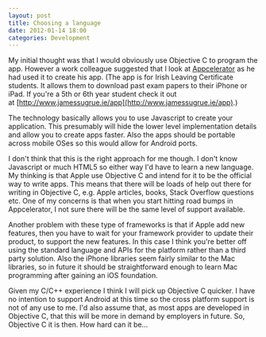 ```yaml
--- 
layout: post
title: Choosing a language
date: 2012-01-14 18:00
categories: Development
---
```

My initial thought was that I would obviously use Objective C to program the app. However a work colleague suggested that I look at [Appcelerator](http://www.appcelerator.com/) as he had used it to create his app. (The app is for Irish Leaving Certificate students. It allows them to download past exam papers to their iPhone or iPad. If you're a 5th or 6th year student check it out at [http://www.jamessugrue.ie/app](http://www.jamessugrue.ie/app).)

The technology basically allows you to use Javascript to create your application. This presumably will hide the lower level implementation details and allow you to create apps faster. Also the apps should be portable across mobile OSes so this would allow for Android ports.

I don't think that this is the right approach for me though. I don't know Javascript or much HTML5 so either way I'd have to learn a new language. My thinking is that Apple use Objective C and intend for it to be the official way to write apps. This means that there will be loads of help out there for writing in Objective C, e.g. Apple articles, books, Stack Overflow questions etc. One of my concerns is that when you start hitting road bumps in Appcelerator, I not sure there will be the same level of support available.

Another problem with these type of frameworks is that if Apple add new features, then you have to wait for your framework provider to update their product, to support the new features. In this case I think you're better off using the standard language and APIs for the platform rather than a third party solution. Also the iPhone libraries seem fairly similar to the Mac libraries, so in future it should be straightforward enough to learn Mac programming after gaining an iOS foundation.

Given my C/C++ experience I think I will pick up Objective C quicker. I have no intention to support Android at this time so the cross platform support is not of any use to me. I'd also assume that, as most apps are developed in Objective C, that this will be more in demand by employers in future. So, Objective C it is then. How hard can it be...
